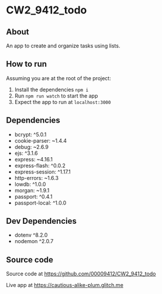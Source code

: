 CW2_9412_todo
=============

About
-----

An app to create and organize tasks using lists.

How to run
----------

Assuming you are at the root of the project:

1. Install the dependencies `npm i`
2. Run `npm run watch` to start the app
3. Expect the app to run at `localhost:3000`

Dependencies
------------

- bcrypt: ^5.0.1
- cookie-parser: ~1.4.4
- debug: ~2.6.9
- ejs: ^3.1.6
- express: ~4.16.1
- express-flash: ^0.0.2
- express-session: ^1.17.1
- http-errors: ~1.6.3
- lowdb: ^1.0.0
- morgan: ~1.9.1
- passport: ^0.4.1
- passport-local: ^1.0.0

Dev Dependencies
----------------

- dotenv ^8.2.0
- nodemon ^2.0.7

Source code
-----------

Source code at https://github.com/00009412/CW2_9412_todo

Live app at https://cautious-alike-plum.glitch.me
